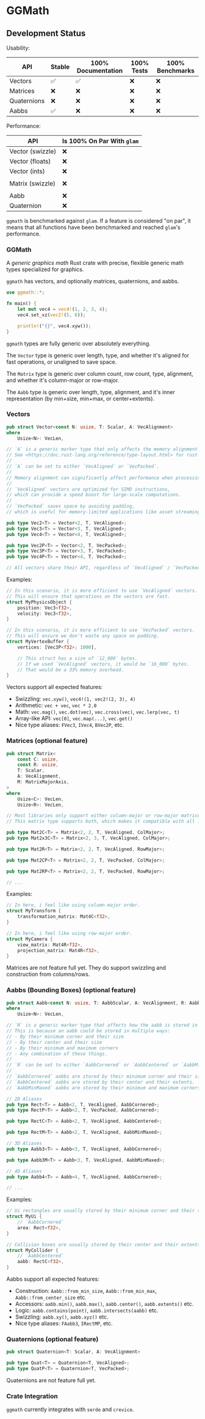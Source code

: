 # GGMath

## Development Status

Usability:

| API         | Stable | 100% Documentation | 100% Tests | 100% Benchmarks |
|-------------|--------|--------------------|-------------|----------------|
| Vectors     | ✅    | ✅                 | ❌         | ❌             |
| Matrices    | ❌    | ❌                | ❌          | ❌            |
| Quaternions | ❌    | ❌                | ❌          | ❌            |
| Aabbs       | ✅    | ❌                | ❌          | ❌            |

Performance:

| API              | Is 100% On Par With `glam` |
|------------------|----------------------------|
| Vector (swizzle) | ❌                        |
| Vector (floats)  | ❌                        |
| Vector (ints)    | ❌                        |
|                  |                            |
| Matrix (swizzle) | ❌                        |
|                  |                            |
| Aabb             | ❌                        |
| Quaternion       | ❌                        |

`ggmath` is benchmarked against `glam`.
If a feature is considered "on par",
it means that all functions have been benchmarked and reached `glam`'s performance.

### GGMath

A *generic graphics math* Rust crate with precise, flexible generic math types specialized for graphics.

`ggmath` has vectors, and optionally matrices, quaternions, and aabbs.

```rust
use ggmath::*;

fn main() {
    let mut vec4 = vec4!(1, 2, 3, 4);
    vec4.set_xz(vec2!(5, 6));

    println!("{}", vec4.xyw());
}
```

`ggmath` types are fully generic over absolutely everything.

The `Vector` type is generic over length, type,
and whether it's aligned for fast operations, or unaligned to save space.

The `Matrix` type is generic over column count, row count, type, alignment,
and whether it's column-major or row-major.

The `Aabb` type is generic over length, type, alignment,
and it's inner representation (by min+size, min+max, or center+extents).

### Vectors

```rust
pub struct Vector<const N: usize, T: Scalar, A: VecAlignment>
where
    Usize<N>: VecLen,

// `A` is a generic marker type that only affects the memory alignment of the vector.
// See <https://doc.rust-lang.org/reference/type-layout.html> for rust's type layout.
//
// `A` can be set to either `VecAligned` or `VecPacked`.
//
// Memory alignment can significantly affect performance when processing large datasets.
//
// `VecAligned` vectors are optimized for SIMD instructions,
// which can provide a speed boost for large-scale computations.
//
// `VecPacked` saves space by avoiding padding,
// which is useful for memory-limited applications like asset streaming or network data transmission.

pub type Vec2<T> = Vector<2, T, VecAligned>;
pub type Vec3<T> = Vector<3, T, VecAligned>;
pub type Vec4<T> = Vector<4, T, VecAligned>;

pub type Vec2P<T> = Vector<2, T, VecPacked>;
pub type Vec3P<T> = Vector<3, T, VecPacked>;
pub type Vec4P<T> = Vector<4, T, VecPacked>;

// All vectors share their API, regardless of `VecAligned` / `VecPacked`.
```

Examples:

```rust
// In this scenario, it is more efficient to use `VecAligned` vectors.
// This will ensure that operations on the vectors are fast.
struct MyPhysicsObject {
    position: Vec3<f32>,
    velocity: Vec3<f32>,
}

// In this scenario, it is more efficient to use `VecPacked` vectors.
// This will ensure we don't waste any space on padding.
struct MyVertexBuffer {
    vertices: [Vec3P<f32>; 1000],

    // This struct has a size of `12_000` bytes.
    // If we used `VecAligned` vectors, it would be `16_000` bytes.
    // That would be a 33% memory overhead.
}
```

Vectors support all expected features:
- Swizzling: `vec.xyw()`, `vec4!(1, vec2!(2, 3), 4)`
- Arithmetic: `vec + vec`, `vec * 2.0`
- Math: `vec.mag()`, `vec.dot(vec)`, `vec.cross(vec)`, `vec.lerp(vec, t)`
- Array-like API: `vec[0]`, `vec.map(...)`, `vec.get()`
- Nice type aliases: `FVec3`, `IVec4`, `BVec2P`, etc.

### Matrices (optional feature)

```rust
pub struct Matrix<
    const C: usize,
    const R: usize,
    T: Scalar,
    A: VecAlignment,
    M: MatrixMajorAxis,
>
where
    Usize<C>: VecLen,
    Usize<R>: VecLen,

// Most libraries only support either column-major or row-major matrices.
// This matrix type supports both, which makes it compatible with all libraries.

pub type Mat2C<T> = Matrix<2, 2, T, VecAligned, ColMajor>;
pub type Mat2x3C<T> = Matrix<2, 3, T, VecAligned, ColMajor>;

pub type Mat2R<T> = Matrix<2, 2, T, VecAligned, RowMajor>;

pub type Mat2CP<T> = Matrix<2, 2, T, VecPacked, ColMajor>;

pub type Mat2RP<T> = Matrix<2, 2, T, VecPacked, RowMajor>;

// ...
```

Examples:

```rust
// In here, i feel like using column-major order.
struct MyTransform {
    transformation_matrix: Mat4C<f32>,
}

// In here, i feel like using row-major order.
struct MyCamera {
    view_matrix: Mat4R<f32>,
    projection_matrix: Mat4R<f32>,
}
```

Matrices are not feature full yet.
They do support swizzling and construction from columns/rows.

### Aabbs (Bounding Boxes) (optional feature)

```rust
pub struct Aabb<const N: usize, T: AabbScalar, A: VecAlignment, R: AabbRepr>
where
    Usize<N>: VecLen,

// `R` is a generic marker type that affects how the aabb is stored in memory.
// This is because an aabb could be stored in multiple ways:
// - By their minimum corner and their size
// - By their center and their size
// - By their minimum and maximum corners
// - Any combination of these things.
//
// `R` can be set to either `AabbCornered` or `AabbCentered` or `AabbMinMaxed`.
//
// `AabbCornered` aabbs are stored by their minimum corner and their size.
// `AabbCentered` aabbs are stored by their center and their extents.
// `AabbMinMaxed` aabbs are stored by their minimum and maximum corners.

// 2D Aliases
pub type Rect<T> = Aabb<2, T, VecAligned, AabbCornered>;
pub type RectP<T> = Aabb<2, T, VecPacked, AabbCornered>;

pub type RectC<T> = Aabb<2, T, VecAligned, AabbCentered>;

pub type RectM<T> = Aabb<2, T, VecAligned, AabbMinMaxed>;

// 3D Aliases
pub type Aabb3<T> = Aabb<3, T, VecAligned, AabbCornered>;

pub type Aabb3M<T> = Aabb<3, T, VecAligned, AabbMinMaxed>;

// 4D Aliases
pub type Aabb4<T> = Aabb<4, T, VecAligned, AabbCornered>;

// ...
```

Examples:

```rust
// Ui rectangles are usually stored by their minimum corner and their size.
struct MyUi {
    // `AabbCornered`
    area: Rect<f32>,
}

// Collision boxes are usually stored by their center and their extents.
struct MyCollider {
    // `AabbCentered`
    aabb: RectC<f32>,
}
```

Aabbs support all expected features:
- Construction: `Aabb::from_min_size`, `Aabb::from_min_max`, `Aabb::from_center_size` etc.
- Accessors: `aabb.min()`, `aabb.max()`, `aabb.center()`, `aabb.extents()` etc.
- Logic: `aabb.contains(point)`, `aabb.intersects(aabb)` etc.
- Swizzling: `aabb.xy()`, `aabb.xyz()` etc.
- Nice type aliases: `FAabb3`, `IRectMP`, etc.

### Quaternions (optional feature)

```rust
pub struct Quaternion<T: Scalar, A: VecAlignment>

pub type Quat<T> = Quaternion<T, VecAligned>;
pub type QuatP<T> = Quaternion<T, VecPacked>;
```

Quaternions are not feature full yet.

### Crate Integration

`ggmath` currently integrates with `serde` and `crevice`.
